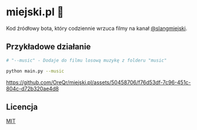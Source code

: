 # miejski.pl 🐀
Kod źródłowy bota, który codziennie wrzuca filmy na kanał [@slangmiejski](https://www.tiktok.com/@slangmiejski).

## Przykładowe działanie
```sh
# "--music" - Dodaje do filmu losową muzykę z folderu "music"

python main.py --music
```
https://github.com/OreQr/miejski.pl/assets/50458706/f76d53df-7c96-451c-804c-d72b320ae4d8

## Licencja

[MIT](https://github.com/OreQr/miejski.pl/blob/main/LICENSE)
